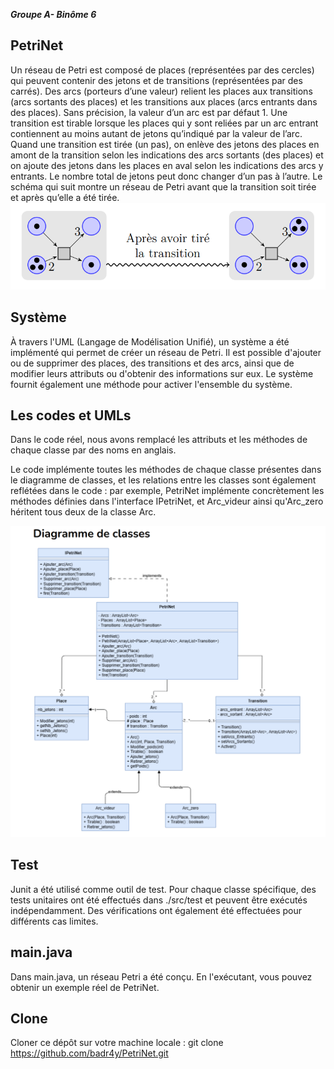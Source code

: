 ***Groupe A- Binôme 6***


## PetriNet
Un réseau de Petri est composé de places (représentées par des cercles) qui peuvent contenir des
jetons et de transitions (représentées par des carrés). Des arcs (porteurs d’une valeur) relient
les places aux transitions (arcs sortants des places) et les transitions aux places (arcs entrants
dans des places). Sans précision, la valeur d’un arc est par défaut 1.
Une transition est tirable lorsque les places qui y sont reliées par un arc entrant contiennent au
moins autant de jetons qu’indiqué par la valeur de l’arc. Quand une transition est tirée (un pas),
on enlève des jetons des places en amont de la transition selon les indications des arcs sortants
(des places) et on ajoute des jetons dans les places en aval selon les indications des arcs y entrants.
Le nombre total de jetons peut donc changer d’un pas à l’autre.
Le schéma qui suit montre un réseau de Petri avant que la transition soit tirée et après qu’elle a
été tirée.
![petri.png](petri.png)

## Système
À travers l'UML (Langage de Modélisation Unifié), un système a été implémenté qui permet de créer un réseau de Petri. Il est possible d'ajouter ou de supprimer des places, des transitions et des arcs, ainsi que de modifier leurs attributs ou d'obtenir des informations sur eux. Le système fournit également une méthode pour activer l'ensemble du système.
## Les codes et UMLs
Dans le code réel, nous avons remplacé les attributs et les méthodes de chaque classe par des noms en anglais.

Le code implémente toutes les méthodes de chaque classe présentes dans le diagramme de classes, et les relations entre les classes sont également reflétées dans le code : par exemple, PetriNet implémente concrètement les méthodes définies dans l'interface IPetriNet, et Arc_videur ainsi qu'Arc_zero héritent tous deux de la classe Arc.

![class diagram.png](class%20diagram.png)


## Test
Junit a été utilisé comme outil de test. Pour chaque classe spécifique, des tests unitaires ont été effectués dans ./src/test et peuvent être exécutés indépendamment. Des vérifications ont également été effectuées pour différents cas limites.


## main.java
Dans main.java, un réseau Petri a été conçu. En l'exécutant, vous pouvez obtenir un exemple réel de PetriNet.

## Clone
Cloner ce dépôt sur votre machine locale :
git clone https://github.com/badr4y/PetriNet.git